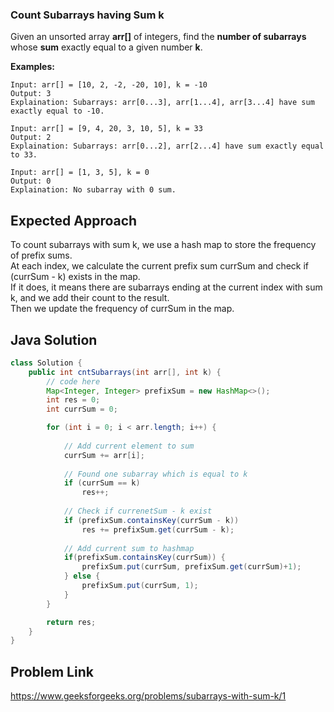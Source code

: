 ### Count Subarrays having Sum k

Given an unsorted array **arr[]** of integers, find the **number of subarrays** whose **sum** exactly equal to a given number **k**.


**Examples:**
```
Input: arr[] = [10, 2, -2, -20, 10], k = -10
Output: 3
Explaination: Subarrays: arr[0...3], arr[1...4], arr[3...4] have sum exactly equal to -10.
```
```
Input: arr[] = [9, 4, 20, 3, 10, 5], k = 33
Output: 2
Explaination: Subarrays: arr[0...2], arr[2...4] have sum exactly equal to 33.
```
```
Input: arr[] = [1, 3, 5], k = 0
Output: 0
Explaination: No subarray with 0 sum.
```
## Expected Approach
To count subarrays with sum k, we use a hash map to store the frequency of prefix sums. <br>
At each index, we calculate the current prefix sum currSum and check if (currSum - k) exists in the map. <br>
If it does, it means there are subarrays ending at the current index with sum k, and we add their count to the result. <br>
Then we update the frequency of currSum in the map.

## Java Solution
```java
class Solution {
    public int cntSubarrays(int arr[], int k) {
        // code here
        Map<Integer, Integer> prefixSum = new HashMap<>();
        int res = 0;
        int currSum = 0;

        for (int i = 0; i < arr.length; i++) {
            
            // Add current element to sum
            currSum += arr[i];
            
            // Found one subarray which is equal to k
            if (currSum == k)
                res++;
                
            // Check if currenetSum - k exist 
            if (prefixSum.containsKey(currSum - k))
                res += prefixSum.get(currSum - k);
            
            // Add current sum to hashmap
            if(prefixSum.containsKey(currSum)) {
                prefixSum.put(currSum, prefixSum.get(currSum)+1);
            } else {
                prefixSum.put(currSum, 1);
            }
        }

        return res;
    }
}
```
## Problem Link
<a>https://www.geeksforgeeks.org/problems/subarrays-with-sum-k/1</a>

